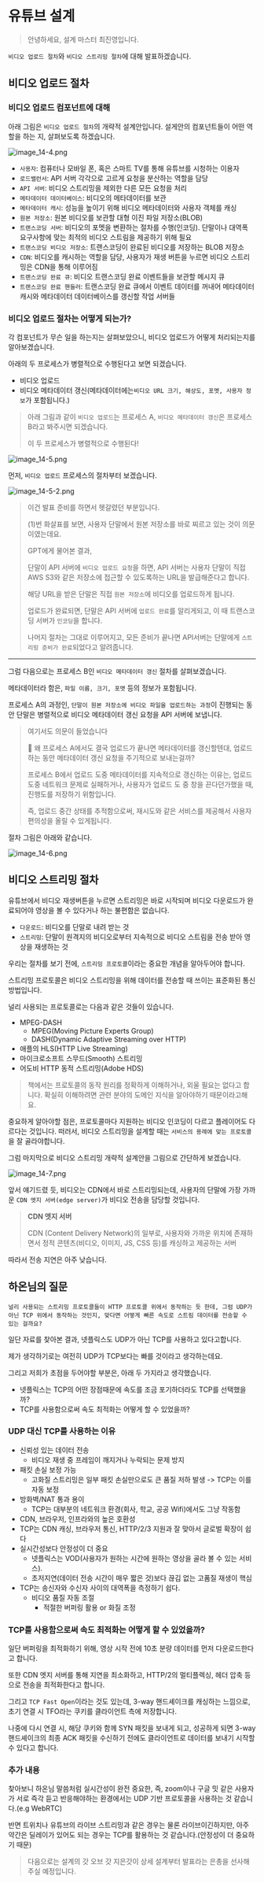 # 유튜브 설계

> 안녕하세요, 설계 마스터 최진영입니다.
 
`비디오 업로드 절차`와 `비디오 스트리밍 절차`에 대해 발표하겠습니다.

## 비디오 업로드 절차

### 비디오 업로드 컴포넌트에 대해
아래 그림은 `비디오 업로드 절차`의 개략적 설계안입니다.  설게안의 컴포넌트들이 어떤 역할을 하는 지, 살펴보도록 하겠습니다.

![image_14-4.png](image%2Fimage_14-4.png)

- `사용자`: 컴퓨터나 모바일 폰, 혹은 스마트 TV를 통해 유튜브를 시청하는 이용자
- `로드밸런서`: API 서버 각각으로 고르게 요청을 분산하는 역할을 담당
- `API 서버`: 비디오 스트리밍을 제외한 다른 모든 요청을 처리
- `메타데이터 데이터베이스`: 비디오의 메타데이터를 보관
- `메타데이터 캐시`: 성능을 높이기 위해 비디오 메타데이터와 사용자 객체를 캐싱
- `원본 저장소`: 원본 비디오를 보관할 대형 이진 파일 저장소(BLOB)
- `트랜스코딩 서버`: 비디오의 포멧을 변환하는 절차를 수행(인코딩). 단말이나 대역폭 요구사항에 맞는 최적의 비디오 스트림을 제공하기 위해 필요
- `트랜스코딩 비디오 저장소`: 트랜스코딩이 완료된 비디오를 저장하는 BLOB 저장소
- `CDN`: 비디오를 캐시하는 역할을 담당, 사용자가 재생 버튼을 누르면 비디오 스트리밍은 CDN을 통해 이루어짐
- `트랜스코딩 완료 큐`: 비디오 트랜스코딩 완료 이벤트들을 보관할 메시지 큐
- `트랜스코딩 완료 핸들러`: 트랜스코딩 완료 큐에서 이벤트 데이터를 꺼내어 메타데이터 캐시와 메타데이터 데이터베이스를 갱신할 작업 서버들

### 비디오 업로드 절차는 어떻게 되는가?
각 컴포넌트가 무슨 일을 하는지는 살펴보았으니, 비디오 업로드가 어떻게 처리되는지를 알아보겠습니다.

아래의 두 프로세스가 병렬적으로 수행된다고 보면 되겠습니다.
- 비디오 업로드
- 비디오 메타데이터 갱신(메타데이터에는`비디오 URL 크기, 해상도, 포멧, 사용자 정보`가 포함됩니다.)

> 아래 그림과 같이 `비디오 업로드`는 프로세스 A, `비디오 메타데이터 갱신`은 프로세스 B라고 봐주시면 되겠습니다.
> 
> 이 두 프로세스가 병렬적으로 수행된다!

![image_14-5.png](image%2Fimage_14-5.png)

먼저, `비디오 업로드` 프로세스의 절차부터 보겠습니다.

![image_14-5-2.png](image%2Fimage_14-5-2.png)

> 이건 발표 준비를 하면서 헷갈렸던 부분입니다.
> 
> (1)번 화살표를 보면, 사용자 단말에서 원본 저장소를 바로 찌르고 있는 것이 의문이였는데요.
> 
> GPT에게 물어본 결과,
> 
> 단말이 API 서버에 `비디오 업로드 요청`을 하면, API 서버는 사용자 단말이 직접 AWS S3와 같은 저장소에 접근할 수 있도록하는 URL을 발급해준다고 합니다.
> 
> 해당 URL을 받은 단말은 직접 `원본 저장소`에 비디오를 업로드하게 됩니다.
> 
> 업로드가 완료되면, 단말은 API 서버에 `업로드 완료`를 알리게되고, 이 때 트랜스코딩 서버가 `인코딩`을 합니다.
> 
> 나머지 절차는 그대로 이루어지고, 모든 준비가 끝나면 API서버는 단말에게 `스트리밍 준비가 완료`되었다고 알려줍니다.

---

그럼 다음으로는 프로세스 B인 `비디오 메타데이터 갱신` 절차를 살펴보겠습니다.

메타데이터라 함은, `파일 이름, 크기, 포맷` 등의 정보가 포함됩니다.

프로세스 A의 과정인, `단말이 원본 저장소에 비디오 파일을 업로드하는 과정`이 진행되는 동안 단말은 병렬적으로 비디오 메타데이터 갱신 요청을 API 서버에 보냅니다.
> 여기서도 의문이 들었습니다
> 
> 🤔 왜 프로세스 A에서도 결국 업로드가 끝나면 메타데이터를 갱신할텐대, 업로드하는 동안 메타데이터 갱신 요청을 주기적으로 보내는걸까?
> 
> 프로세스 B에서 업로드 도중 메타데이터를 지속적으로 갱신하는 이유는, 업로드 도중 네트워크 문제로 실패하거나, 사용자가 업로드 도 중 창을 끈다던가했을 때, 진행도를 저장하기 위함입니다.
> 
> 즉, 업로드 중간 상태를 추적함으로써, 재시도와 같은 서비스를 제공해서 사용자 편의성을 올릴 수 있게됩니다.

절차 그림은 아래와 같습니다.

![image_14-6.png](image%2Fimage_14-6.png)

## 비디오 스트리밍 절차
유튜브에서 비디오 재생버튼을 누르면 스트리밍은 바로 시작되며 비디오 다운로드가 완료되어야 영상을 볼 수 있다거나 하는 불편함은 없습니다.
- `다운로드`: 비디오를 단말로 내려 받는 것
- `스트리밍`: 단말이 원격지의 비디오로부터 지속적으로 비디오 스트림을 전송 받아 영상을 재생하는 것

우리는 절차를 보기 전에, `스트리밍 프로토콜`이라는 중요한 개념을 알아두어야 합니다.

스트리밍 프로토콜은 비디오 스트리밍을 위해 데이터를 전송할 때 쓰이는 표준화된 통신 방법입니다.

널리 사용되는 프로토콜로는 다음과 같은 것들이 있습니다.
- MPEG-DASH
  - MPEG(Moving Picture Experts Group)
  - DASH(Dynamic Adaptive Streaming over HTTP)
- 애플의 HLS(HTTP Live Streaming)
- 마이크로소프트 스무드(Smooth) 스트리밍
- 어도비 HTTP 동적 스트리밍(Adobe HDS)

> 책에서는 프로토콜의 동작 원리를 정확하게 이해하거나, 외울 필요는 없다고 합니다. 확실히 이해하려면 관련 분야의 도메인 지식을 알아야하기 때문이라고해요.

중요하게 알아야할 점은, 프로토콜마다 지원하는 비디오 인코딩이 다르고 플레이어도 다르다는 것입니다.
떠러서, 비디오 스트리밍을 설계할 때는 `서비스의 용례에 맞는 프로토콜`을 잘 골라야합니다.

그럼 마지막으로 비디오 스트리밍 개략적 설계안을 그림으로 간단하게 보겠습니다.

![image_14-7.png](image%2Fimage_14-7.png)

앞서 얘기드렸 듯, 비디오는 CDN에서 바로 스트리밍되는데, 사용자의 단말에 가장 가까운 `CDN 엣지 서버(edge server)`가 비디오 전송을 담당할 것입니다.
> **CDN 엣지 서버**
> 
> CDN (Content Delivery Network)의 일부로, 사용자와 가까운 위치에 존재하면서 정적 콘텐츠(비디오, 이미지, JS, CSS 등)를 캐싱하고 제공하는 서버

따라서 전송 지연은 아주 낮습니다.

## 하온님의 질문
`널리 사용되는 스트리밍 프로토콜들이 HTTP 프로토콜 위에서 동작하는 듯 한데, 그럼 UDP가 아닌 TCP 위에서 동작하는 것인지, 맞다면 어떻게 빠른 속도로 스트림 데이터를 전송할 수 있는 걸까요?`

일단 자료를 찾아본 결과, 넷플릭스도 UDP가 아닌 TCP를 사용하고 있다고합니다.

제가 생각하기로는 여전히 UDP가 TCP보다는 빠를 것이라고 생각하는데요.

그리고 저희가 초점을 두어야할 부분은, 아래 두 가지라고 생각했습니다.
- 넷플릭스는 TCP의 어떤 장점때문에 속도를 조금 포기하더라도 TCP를 선택했을까?
- TCP를 사용함으로써 속도 최적화는 어떻게 할 수 있었을까?

### UDP 대신 TCP를 사용하는 이유
- 신뢰성 있는 데이터 전송
  - 비디오 재생 중 프레임이 깨지거나 누락되는 문제 방지
- 패킷 손실 보정 가능
  - 고화질 스트리밍은 일부 패킷 손실만으로도 큰 품질 저하 발생 -> TCP는 이를 자동 보정
- 방화벽/NAT 통과 용이
  - TCP는 대부분의 네트워크 환경(회사, 학교, 공공 Wifi)에서도 그냥 작동함
-  CDN, 브라우저, 인프라와의 높은 호환성
  - TCP는 CDN 캐싱, 브라우저 통신, HTTP/2/3 지원과 잘 맞아서 글로벌 확장이 쉽다
- 실시간성보다 안정성이 더 중요
  - 넷플릭스는 VOD(사용자가 원하는 시간에 원하는 영상을 골라 볼 수 있는 서비스).
  - 초저지연(데이터 전송 시간이 매우 짧은 것)보다 끊김 없는 고품질 재생이 핵심
- TCP는 송신자와 수신자 사이의 대역폭을 측정하기 쉽다.
  - 비디오 품질 자동 조절
    - 적절한 버퍼링 활용 or 화질 조정

### TCP를 사용함으로써 속도 최적화는 어떻게 할 수 있었을까?
일단 버퍼링을 최적화하기 위해, 영상 시작 전에 10초 분량 데이터를 먼저 다운로드한다고 합니다.

또한 CDN 엣지 서버를 통해 지연을 최소화하고, HTTP/2의 멀티플렉싱, 헤더 압축 등으로 전송을 최적화한다고 합니다.

그리고 `TCP Fast Open`이라는 것도 있는데, 3-way 핸드셰이크를 캐싱하는 느낌으로, 초기 연결 시 TFO라는 쿠키를 클라이언트 측에 저장합니다.

나중에 다시 연결 시, 해당 쿠키와 함께 SYN 패킷을 보내게 되고, 성공하게 되면 3-way 핸드셰이크의 최종 ACK 패킷을 수신하기 전에도 클라이언트로 데이터를 보내기 시작할 수 있다고 합니다.

### 추가 내용
찾아보니 하온님 말씀처럼 실시간성이 완전 중요한, 즉, zoom이나 구글 밋 같은 사용자가 서로 즉각 듣고 반응해야하는 환경에서는 UDP 기반 프로토콜을 사용하는 것 같습니다.(e.g WebRTC)

반면 트위치나 유튜브의 라이브 스트리밍과 같은 경우는 물론 라이브이긴하지만, 아주 약간은 딜레이가 있어도 되는 경우는 TCP를 활용하는 것 같습니다.(안정성이 더 중요하기 때문)

> 다음으로는 설계의 갓 오브 갓 지은갓이 상세 설계부터 발표라는 은총을 선사해주실 예정입니다.